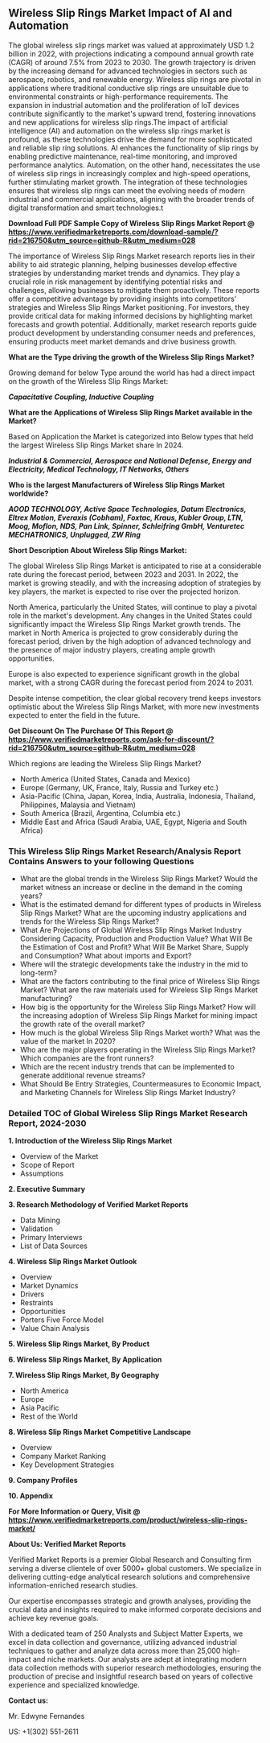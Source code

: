 <h2>Wireless Slip Rings Market Impact of AI and Automation</h2>The global wireless slip rings market was valued at approximately USD 1.2 billion in 2022, with projections indicating a compound annual growth rate (CAGR) of around 7.5% from 2023 to 2030. The growth trajectory is driven by the increasing demand for advanced technologies in sectors such as aerospace, robotics, and renewable energy. Wireless slip rings are pivotal in applications where traditional conductive slip rings are unsuitable due to environmental constraints or high-performance requirements. The expansion in industrial automation and the proliferation of IoT devices contribute significantly to the market's upward trend, fostering innovations and new applications for wireless slip rings.The impact of artificial intelligence (AI) and automation on the wireless slip rings market is profound, as these technologies drive the demand for more sophisticated and reliable slip ring solutions. AI enhances the functionality of slip rings by enabling predictive maintenance, real-time monitoring, and improved performance analytics. Automation, on the other hand, necessitates the use of wireless slip rings in increasingly complex and high-speed operations, further stimulating market growth. The integration of these technologies ensures that wireless slip rings can meet the evolving needs of modern industrial and commercial applications, aligning with the broader trends of digital transformation and smart technologies.t</p><p id="" class=""><strong>Download Full PDF Sample Copy of Wireless Slip Rings Market Report @ <a href="https://www.verifiedmarketreports.com/download-sample/?rid=216750&utm_source=github-R&utm_medium=028" target="_blank">https://www.verifiedmarketreports.com/download-sample/?rid=216750&utm_source=github-R&utm_medium=028</a></strong></p><p>The importance of&nbsp;Wireless Slip Rings Market research reports lies in their ability to aid strategic planning, helping businesses develop effective strategies by understanding market trends and dynamics. They play a crucial role in risk management by identifying potential risks and challenges, allowing businesses to mitigate them proactively. These reports offer a competitive advantage by providing insights into competitors' strategies and Wireless Slip Rings Market positioning. For investors, they provide critical data for making informed decisions by highlighting market forecasts and growth potential. Additionally, market research reports guide product development by understanding consumer needs and preferences, ensuring products meet market demands and drive business growth.</p><p><strong>What are the&nbsp;Type driving the growth of the Wireless Slip Rings Market?</strong></p><p id="" class="">Growing demand for below Type around the world has had a direct impact on the growth of the Wireless Slip Rings Market:</p><em><strong>Capacitative Coupling, Inductive Coupling</strong></em></p><strong>What are the&nbsp;Applications&nbsp;of Wireless Slip Rings Market available in the Market?</strong></p><p id="" class="">Based on Application the Market is categorized into Below types that held the largest Wireless Slip Rings Market share In 2024.</p><em><strong>Industrial & Commercial, Aerospace and National Defense, Energy and Electricity, Medical Technology, IT Networks, Others</strong></em></p><strong>Who is the largest Manufacturers of Wireless Slip Rings Market worldwide?</strong></p><p><em><strong>AOOD TECHNOLOGY, Active Space Technologies, Datum Electronics, Eltrex Motion, Everaxis (Cobham), Foxtac, Kraus, Kubler Group, LTN, Moog, Moflon, NDS, Pan Link, Spinner, Schleifring GmbH, Venturetec MECHATRONICS, Unplugged, ZW Ring</strong></em></p><p id="" class=""><strong>Short Description About Wireless Slip Rings Market:</strong></p><p>The global Wireless Slip Rings Market is anticipated to rise at a considerable rate during the forecast period, between 2023 and 2031. In 2022, the market is growing steadily, and with the increasing adoption of strategies by key players, the market is expected to rise over the projected horizon.</p><p>North America, particularly the United States, will continue to play a pivotal role in the market's development. Any changes in the United States could significantly impact the Wireless Slip Rings Market growth trends. The market in North America is projected to grow considerably during the forecast period, driven by the high adoption of advanced technology and the presence of major industry players, creating ample growth opportunities.</p><p>Europe is also expected to experience significant growth in the global market, with a strong CAGR during the forecast period from 2024 to 2031.</p><p>Despite intense competition, the clear global recovery trend keeps investors optimistic about the Wireless Slip Rings Market, with more new investments expected to enter the field in the future.</p><p id="" class=""><strong>Get Discount On The Purchase Of This Report @ <a href="https://www.verifiedmarketreports.com/ask-for-discount/?rid=216750&utm_source=github-R&utm_medium=028" target="_blank">https://www.verifiedmarketreports.com/ask-for-discount/?rid=216750&utm_source=github-R&utm_medium=028</a></strong></p>Which regions are leading the Wireless Slip Rings Market?</p><ul><li>North America (United States, Canada and Mexico)</li><li>Europe (Germany, UK, France, Italy, Russia and Turkey etc.)</li><li>Asia-Pacific (China, Japan, Korea, India, Australia, Indonesia, Thailand, Philippines, Malaysia and Vietnam)</li><li>South America (Brazil, Argentina, Columbia etc.)</li><li>Middle East and Africa (Saudi Arabia, UAE, Egypt, Nigeria and South Africa)</li></ul><h3 id="" class="">This Wireless Slip Rings Market Research/Analysis Report Contains Answers to your following Questions</h3><ul><li>What are the global trends in the Wireless Slip Rings Market? Would the market witness an increase or decline in the demand in the coming years?</li><li>What is the estimated demand for different types of products in Wireless Slip Rings Market? What are the upcoming industry applications and trends for the Wireless Slip Rings Market?</li><li>What Are Projections of Global Wireless Slip Rings Market Industry Considering Capacity, Production and Production Value? What Will Be the Estimation of Cost and Profit? What Will Be Market Share, Supply and Consumption? What about imports and Export?</li><li>Where will the strategic developments take the industry in the mid to long-term?</li><li>What are the factors contributing to the final price of Wireless Slip Rings Market? What are the raw materials used for Wireless Slip Rings Market manufacturing?</li><li>How big is the opportunity for the Wireless Slip Rings Market? How will the increasing adoption of Wireless Slip Rings Market for mining impact the growth rate of the overall market?</li><li>How much is the global Wireless Slip Rings Market worth? What was the value of the market In 2020?</li><li>Who are the major players operating in the Wireless Slip Rings Market? Which companies are the front runners?</li><li>Which are the recent industry trends that can be implemented to generate additional revenue streams?</li><li>What Should Be Entry Strategies, Countermeasures to Economic Impact, and Marketing Channels for Wireless Slip Rings Market Industry?</li></ul><h3 id="" class="">Detailed TOC of Global Wireless Slip Rings Market Research Report, 2024-2030</h3><p id="" class=""><strong>1. Introduction of the Wireless Slip Rings Market</strong></p><ul><li>Overview of the Market</li><li>Scope of Report</li><li>Assumptions</li></ul><p id="" class=""><strong>2. Executive Summary</strong></p><p id="" class=""><strong>3. Research Methodology of Verified Market Reports</strong></p><ul><li>Data Mining</li><li>Validation</li><li>Primary Interviews</li><li>List of Data Sources</li></ul><p id="" class=""><strong>4. Wireless Slip Rings Market Outlook</strong></p><ul><li>Overview</li><li>Market Dynamics</li><li>Drivers</li><li>Restraints</li><li>Opportunities</li><li>Porters Five Force Model</li><li>Value Chain Analysis</li></ul><p id="" class=""><strong>5. Wireless Slip Rings Market, By Product</strong></p><p id="" class=""><strong>6. Wireless Slip Rings Market, By Application</strong></p><p id="" class=""><strong>7. Wireless Slip Rings Market, By Geography</strong></p><ul><li>North America</li><li>Europe</li><li>Asia Pacific</li><li>Rest of the World</li></ul><p id="" class=""><strong>8. Wireless Slip Rings Market Competitive Landscape</strong></p><ul><li>Overview</li><li>Company Market Ranking</li><li>Key Development Strategies</li></ul><p id="" class=""><strong>9. Company Profiles</strong></p><p id="" class=""><strong>10. Appendix</strong></p><p id="" class=""><strong>For More Information or Query, Visit @ <a href="https://www.verifiedmarketreports.com/product/wireless-slip-rings-market/" target="_blank">https://www.verifiedmarketreports.com/product/wireless-slip-rings-market/</a></strong></p><p id="" class=""><strong>About Us: Verified Market Reports</strong></p><p id="" class="">Verified Market Reports is a premier Global Research and Consulting firm serving a diverse clientele of over 5000+ global customers. We specialize in delivering cutting-edge analytical research solutions and comprehensive information-enriched research studies.</p><p id="" class="">Our expertise encompasses strategic and growth analyses, providing the crucial data and insights required to make informed corporate decisions and achieve key revenue goals.</p><p id="" class="">With a dedicated team of 250 Analysts and Subject Matter Experts, we excel in data collection and governance, utilizing advanced industrial techniques to gather and analyze data across more than 25,000 high-impact and niche markets. Our analysts are adept at integrating modern data collection methods with superior research methodologies, ensuring the production of precise and insightful research based on years of collective experience and specialized knowledge.</p><p id="" class=""><strong>Contact us:</strong></p><p id="" class="">Mr. Edwyne Fernandes</p><p id="" class="">US: +1(302) 551-2611</p>